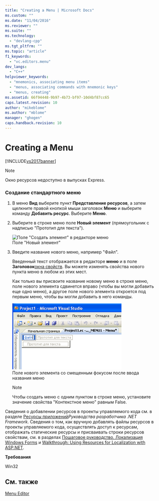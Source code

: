 ```yaml
---
title: "Creating a Menu | Microsoft Docs"
ms.custom: ""
ms.date: "11/04/2016"
ms.reviewer: ""
ms.suite: ""
ms.technology: 
  - "devlang-cpp"
ms.tgt_pltfrm: ""
ms.topic: "article"
f1_keywords: 
  - "vc.editors.menu"
dev_langs: 
  - "C++"
helpviewer_keywords: 
  - "mnemonics, associating menu items"
  - "menus, associating commands with mnemonic keys"
  - "menus, creating"
ms.assetid: 66f94448-9b97-4b73-bf97-10d4bf87cc65
caps.latest.revision: 10
author: "mikeblome"
ms.author: "mblome"
manager: "ghogen"
caps.handback.revision: 10
---
```

# Creating a Menu
[!INCLUDE[vs2017banner](../assembler/inline/includes/vs2017banner.md)]

> [!NOTE]
>  Окно ресурсов недоступно в выпусках Express.  
  
### Создание стандартного меню  
  
1.  В меню **Вид** выберите пункт **Представление ресурсов**, а затем щелкните правой кнопкой мыши заголовок **Меню** и выберите команду **Добавить ресурс**. Выберите **Меню**.  
  
2.  Выберите в строке меню поле **Новый элемент** \(прямоугольник с надписью "Прототип для текста"\).  
  
     ![Поле "Создать элемент" в редакторе меню](../Image/vcMenuEditorNewItemBox.gif "vcMenuEditorNewItemBox")  
Поле "Новый элемент"  
  
3.  Введите название нового меню, например "Файл".  
  
     Введенный текст отображается в редакторе **меню** и в поле **Заголовок**[окна свойств](../Topic/Properties%20Window.md). Вы можете изменять свойства нового пункта меню в любом из этих мест.  
  
     Как только вы присвоите название новому меню в строке меню, поле нового элемента сдвинется вправо \(чтобы вы могли добавить еще одно меню\), а другое поле нового элемента откроется под первым меню, чтобы вы могли добавить в него команды.  
  
     ![Раскрытое поле "Создать элемент"](../windows/media/vcmenueditornewitemboxexpanded.gif "vcMenuEditorNewItemBoxExpanded")  
Поле нового элемента со смещенным фокусом после ввода названия меню  
  
    > [!NOTE]
    >  Чтобы создать меню с одним пунктом в строке меню, установите значение свойства "Контекстное меню" равным False.  
  
 Сведения о добавлении ресурсов в проекты управляемого кода см. в разделе [Ресурсы приложений](../Topic/Resources%20in%20Desktop%20Apps.md)*Руководства разработчика .NET Framework*. Сведения о том, как вручную добавлять файлы ресурсов в проекты управляемого кода, осуществлять доступ к ресурсам, отображать статические ресурсы и присваивать строки ресурсов свойствам, см. в разделах [Пошаговое руководство. Локализация Windows Forms](http://msdn.microsoft.com/ru-ru/9a96220d-a19b-4de0-9f48-01e5d82679e5) и [Walkthrough: Using Resources for Localization with ASP.NET](../Topic/Walkthrough:%20Using%20Resources%20for%20Localization%20with%20ASP.NET.md).  
  
 **Требования**  
  
 Win32  
  
## См. также  
 [Menu Editor](../Topic/Menu%20Editor.md)